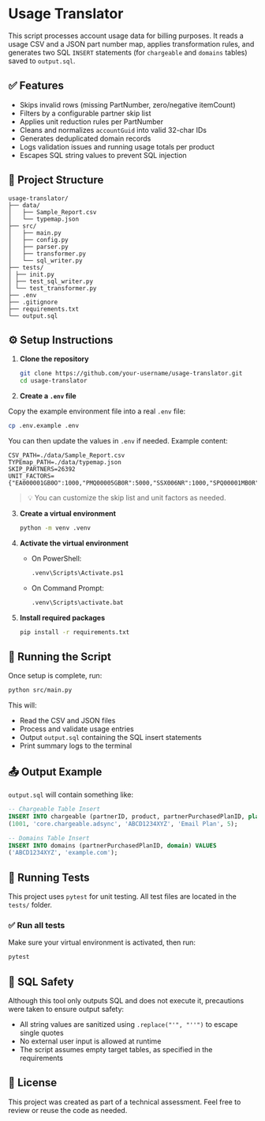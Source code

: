 # Usage Translator

This script processes account usage data for billing purposes. It reads a usage CSV and a JSON part number map, applies transformation rules, and generates two SQL `INSERT` statements (for `chargeable` and `domains` tables) saved to `output.sql`.

## ✅ Features

- Skips invalid rows (missing PartNumber, zero/negative itemCount)
- Filters by a configurable partner skip list
- Applies unit reduction rules per PartNumber
- Cleans and normalizes `accountGuid` into valid 32-char IDs
- Generates deduplicated domain records
- Logs validation issues and running usage totals per product
- Escapes SQL string values to prevent SQL injection

## 📂 Project Structure

```
usage-translator/
├── data/
│   ├── Sample_Report.csv
│   └── typemap.json
├── src/
│   ├── main.py
│   ├── config.py
│   ├── parser.py
│   ├── transformer.py
│   └── sql_writer.py
├── tests/
│ ├── init.py
│ ├── test_sql_writer.py
│ └── test_transformer.py
├── .env
├── .gitignore
├── requirements.txt
└── output.sql
```

## ⚙️ Setup Instructions

1. **Clone the repository**

   ```bash
   git clone https://github.com/your-username/usage-translator.git
   cd usage-translator
   ```

2. **Create a `.env` file**

Copy the example environment file into a real `.env` file:

```bash
cp .env.example .env
```

You can then update the values in `.env` if needed. Example content:

```env
CSV_PATH=./data/Sample_Report.csv
TYPEmap_PATH=./data/typemap.json
SKIP_PARTNERS=26392
UNIT_FACTORS={"EA000001GB0O":1000,"PMQ00005GB0R":5000,"SSX006NR":1000,"SPQ00001MB0R":2000}
```

> 💡 You can customize the skip list and unit factors as needed.

3. **Create a virtual environment**

   ```bash
   python -m venv .venv
   ```

4. **Activate the virtual environment**

   - On PowerShell:
     ```bash
     .venv\Scripts\Activate.ps1
     ```
   - On Command Prompt:
     ```bash
     .venv\Scripts\activate.bat
     ```

5. **Install required packages**
   ```bash
   pip install -r requirements.txt
   ```

## 🚀 Running the Script

Once setup is complete, run:

```bash
python src/main.py
```

This will:

- Read the CSV and JSON files
- Process and validate usage entries
- Output `output.sql` containing the SQL insert statements
- Print summary logs to the terminal

## 📤 Output Example

`output.sql` will contain something like:

```sql
-- Chargeable Table Insert
INSERT INTO chargeable (partnerID, product, partnerPurchasedPlanID, plan, usage) VALUES
(1001, 'core.chargeable.adsync', 'ABCD1234XYZ', 'Email Plan', 5);

-- Domains Table Insert
INSERT INTO domains (partnerPurchasedPlanID, domain) VALUES
('ABCD1234XYZ', 'example.com');
```

## 🧪 Running Tests

This project uses `pytest` for unit testing. All test files are located in the `tests/` folder.

### ✅ Run all tests

Make sure your virtual environment is activated, then run:

```bash
pytest
```

## 🔐 SQL Safety

Although this tool only outputs SQL and does not execute it, precautions were taken to ensure output safety:

- All string values are sanitized using `.replace("'", "''")` to escape single quotes
- No external user input is allowed at runtime
- The script assumes empty target tables, as specified in the requirements

## 📄 License

This project was created as part of a technical assessment. Feel free to review or reuse the code as needed.
